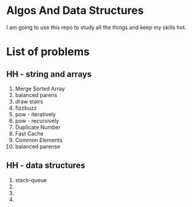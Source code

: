 # Algos And Data Structures

I am going to use this repo to study all the things and keep my skills hot. 

# List of problems

## HH - string and arrays
1. Merge Sorted Array
2. balanced parens
3. draw stairs
4. fizzbuzz
5. pow - iteratively
6. pow - recursively
7. Duplicate Number
8. Fast Cache
9. Common Elements
10. balanced parense 

## HH - data structures
1. stack-queue
2. 
3. 
4. 